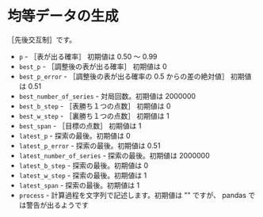 # 均等データの生成

［先後交互制］です。  

* `p` - ［表が出る確率］ 初期値は 0.50 ～ 0.99
* `best_p` - ［調整後の表が出る確率］ 初期値は 0
* `best_p_error` - ［調整後の表が出る確率の 0.5 からの差の絶対値］ 初期値は 0.51
* `best_number_of_series` - 対局回数。初期値は 2000000
* `best_b_step` - ［表勝ち１つの点数］ 初期値は 0
* `best_w_step` - ［裏勝ち１つの点数］ 初期値は 1
* `best_span` - ［目標の点数］ 初期値は 1
* `latest_p` - 探索の最後。初期値は 0
* `latest_p_error` - 探索の最後。初期値は 0.51
* `latest_number_of_series` - 探索の最後。初期値は 2000000
* `latest_b_step` - 探索の最後。初期値は 0
* `latest_w_step` - 探索の最後。初期値は 1
* `latest_span` - 探索の最後。初期値は 1
* `process` - 計算過程を文字列で記述します。初期値は "" ですが、 pandas では警告が出るようです

